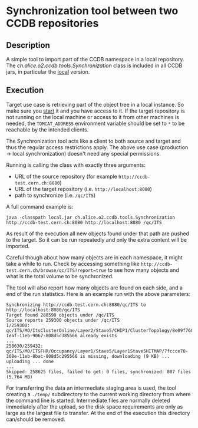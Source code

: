 # Synchronization tool between two CCDB repositories

## Description
A simple tool to import part of the CCDB namespace in a local repository.
The *ch.alice.o2.ccdb.tools.Synchronization* class is included in all CCDB jars, in particular the [local](http://alimonitor.cern.ch/download/local.jar) version.

## Execution
Target use case is retrieving part of the object tree in a local instance.
So make sure you [start](https://docs.google.com/document/d/1_GM6yY7ejVEIRi1y8Ooc9ongrGgZyCiks6Ca0OAEav8/edit?usp=sharing) it and you have access to it.
If the target repository is not running on the local machine or access to it from other machines is needed, the `TOMCAT_ADDRESS` environment variable should be set to `*` to be reachable by the intended clients.

The Synchronization tool acts like a client to both source and target and thus the regular access restrictions apply. The above use case (production -> local synchronization) doesn't need any special permissions.

Running is calling the class with exactly three arguments:
- URL of the source repository (for example `http://ccdb-test.cern.ch:8080`)
- URL of the target repository (i.e. `http://localhost:8080`)
- path to synchronize (i.e. `/qc/ITS`)

A full command example is:
```
java -classpath local.jar ch.alice.o2.ccdb.tools.Synchronization http://ccdb-test.cern.ch:8080 http://localhost:8080 /qc/ITS
```

As result of the execution all new objects found under that path are pushed to the target. So it can be run repeatedly and only the extra content will be imported.

Careful though about how many objects are in each namespace, it might take a while to run. Check by accessing something like `http://ccdb-test.cern.ch/browse/qc/ITS?report=true` to see how many objects and what is the total volume to be synchronized.

The tool will also report how many objects are found on each side, and a end of the run statistics. Here is an example run with the above parameters:
```
Synchronizing http://ccdb-test.cern.ch:8080/qc/ITS to http://localhost:8080/qc/ITS
Target found 288590 objects under /qc/ITS
Source reports 259300 objects under /qc/ITS
1/259300: qc/ITS/MO/ItsClusterOnline/Layer2/Stave5/CHIP1/ClusterTopology/8e09f760-1eaf-11eb-9067-808d5c385566 already exists
...
258630/259432: qc/ITS/MO/ITSFHR/Occupancy/Layer1/Stave5/Layer1Stave5HITMAP/7fccce70-308e-11eb-8bac-808d5c295566 is missing, downloading (9 KB) ... uploading ... done
...
Skipped: 258625 files, failed to get: 0 files, synchronized: 807 files (5.764 MB)
```

For transferring the data an intermediate staging area is used, the tool creating a `./temp/` subdirectory to the current working directory from where the command line is started.
Intermediate files are normally deleted immediately after the upload, so the disk space requirements are only as large as the largest file to transfer. At the end of the execution this directory can/should be removed.
